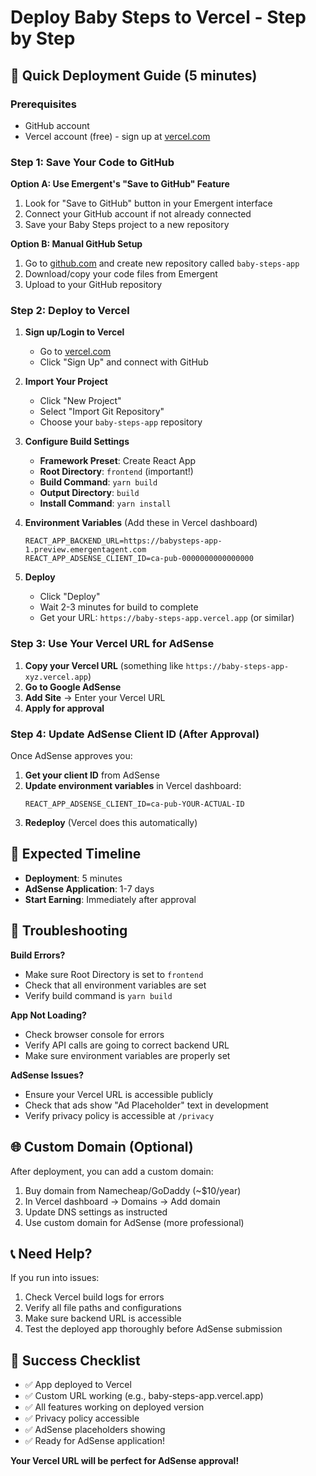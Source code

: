 # Deploy Baby Steps to Vercel - Step by Step

## 🚀 **Quick Deployment Guide (5 minutes)**

### **Prerequisites**
- GitHub account
- Vercel account (free) - sign up at [vercel.com](https://vercel.com)

### **Step 1: Save Your Code to GitHub**

**Option A: Use Emergent's "Save to GitHub" Feature**
1. Look for "Save to GitHub" button in your Emergent interface
2. Connect your GitHub account if not already connected
3. Save your Baby Steps project to a new repository

**Option B: Manual GitHub Setup** 
1. Go to [github.com](https://github.com) and create new repository called `baby-steps-app`
2. Download/copy your code files from Emergent
3. Upload to your GitHub repository

### **Step 2: Deploy to Vercel**

1. **Sign up/Login to Vercel**
   - Go to [vercel.com](https://vercel.com)
   - Click "Sign Up" and connect with GitHub

2. **Import Your Project**
   - Click "New Project" 
   - Select "Import Git Repository"
   - Choose your `baby-steps-app` repository

3. **Configure Build Settings**
   - **Framework Preset**: Create React App
   - **Root Directory**: `frontend` (important!)
   - **Build Command**: `yarn build`
   - **Output Directory**: `build`
   - **Install Command**: `yarn install`

4. **Environment Variables** (Add these in Vercel dashboard)
   ```
   REACT_APP_BACKEND_URL=https://babysteps-app-1.preview.emergentagent.com
   REACT_APP_ADSENSE_CLIENT_ID=ca-pub-0000000000000000
   ```

5. **Deploy**
   - Click "Deploy"
   - Wait 2-3 minutes for build to complete
   - Get your URL: `https://baby-steps-app.vercel.app` (or similar)

### **Step 3: Use Your Vercel URL for AdSense**

1. **Copy your Vercel URL** (something like `https://baby-steps-app-xyz.vercel.app`)
2. **Go to Google AdSense**
3. **Add Site** → Enter your Vercel URL
4. **Apply for approval**

### **Step 4: Update AdSense Client ID (After Approval)**

Once AdSense approves you:
1. **Get your client ID** from AdSense
2. **Update environment variables** in Vercel dashboard:
   ```
   REACT_APP_ADSENSE_CLIENT_ID=ca-pub-YOUR-ACTUAL-ID
   ```
3. **Redeploy** (Vercel does this automatically)

## 🎯 **Expected Timeline**
- **Deployment**: 5 minutes
- **AdSense Application**: 1-7 days  
- **Start Earning**: Immediately after approval

## 🔧 **Troubleshooting**

**Build Errors?**
- Make sure Root Directory is set to `frontend`
- Check that all environment variables are set
- Verify build command is `yarn build`

**App Not Loading?**
- Check browser console for errors
- Verify API calls are going to correct backend URL
- Make sure environment variables are properly set

**AdSense Issues?**
- Ensure your Vercel URL is accessible publicly
- Check that ads show "Ad Placeholder" text in development
- Verify privacy policy is accessible at `/privacy`

## 🌐 **Custom Domain (Optional)**

After deployment, you can add a custom domain:
1. Buy domain from Namecheap/GoDaddy (~$10/year)
2. In Vercel dashboard → Domains → Add domain
3. Update DNS settings as instructed
4. Use custom domain for AdSense (more professional)

## 📞 **Need Help?**

If you run into issues:
1. Check Vercel build logs for errors
2. Verify all file paths and configurations
3. Make sure backend URL is accessible
4. Test the deployed app thoroughly before AdSense submission

## 🎉 **Success Checklist**

- ✅ App deployed to Vercel
- ✅ Custom URL working (e.g., baby-steps-app.vercel.app)
- ✅ All features working on deployed version
- ✅ Privacy policy accessible
- ✅ AdSense placeholders showing
- ✅ Ready for AdSense application!

**Your Vercel URL will be perfect for AdSense approval!**